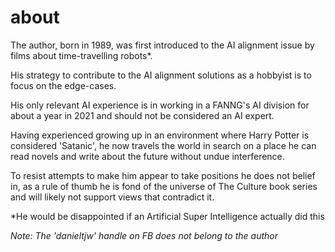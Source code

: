 # about

The author, born in 1989, was first introduced to the AI alignment issue by films about time-travelling robots*.

His strategy to contribute to the AI alignment solutions as a hobbyist is to focus on the edge-cases.

His only relevant AI experience is in working in a FANNG's AI division for about a year in 2021 and should not be considered an AI expert.

Having experienced growing up in an environment where Harry Potter is considered 'Satanic', he now travels the world in search on a place he can read novels and write about the future without undue interference.

To resist attempts to make him appear to take positions he does not belief in, as a rule of thumb he is fond of the universe of The Culture book series and will likely not support views that contradict it.

*He would be disappointed if an Artificial Super Intelligence actually did this

_Note: The 'danieltjw' handle on FB does not belong to the author_
